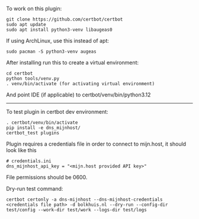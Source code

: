 To work on this plugin:

```
git clone https://github.com/certbot/certbot
sudo apt update
sudo apt install python3-venv libaugeas0
```


If using ArchLinux, use this instead of apt:
```
sudo pacman -S python3-venv augeas
```

After installing run this to create a virtual environment:
```
cd certbot
python tools/venv.py
. venv/bin/activate (for activating virtual environment)
```
And point IDE (if applicable) to certbot/venv/bin/python3.12

------------------------------------------
To test plugin in certbot dev environment:

```
. certbot/venv/bin/activate
pip install -e dns_mijnhost/
certbot_test plugins
```

Plugin requires a credentials file in order to connect to mijn.host, it should look like this
```
# credentials.ini
dns_mijnhost_api_key = "<mijn.host provided API key>"
```
File permissions should be 0600.

Dry-run test command:
```
certbot certonly -a dns-mijnhost --dns-mijnhost-credentials <credentials file path> -d bolkhuis.nl --dry-run --config-dir test/config --work-dir test/work --logs-dir test/logs
```
